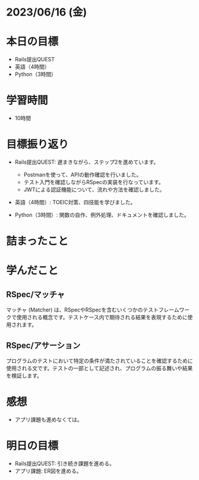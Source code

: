 # 2023/06/16 (金)

# 本日の目標

- Rails提出QUEST
- 英語（4時間）
- Python（3時間）


# 学習時間
- 10時間

# 目標振り返り

- Rails提出QUEST: 遅まきながら、ステップ2を進めています。
  - Postmanを使って、APIの動作確認を行いました。
  - テスト入門を確認しながらRSpecの実装を行なっています。
  - JWTによる認証機能について、流れや方法を確認しました。

- 英語（4時間）: TOEIC対策、四技能を学びました。

- Python（3時間）: 関数の自作、例外処理、ドキュメントを確認しました。

# 詰まったこと

# 学んだこと

## RSpec/マッチャ
マッチャ (Matcher) は、RSpecやRSpecを含むいくつかのテストフレームワークで使用される概念です。テストケース内で期待される結果を表現するために使用されます。

## RSpec/アサーション
プログラムのテストにおいて特定の条件が満たされていることを確認するために使用される文です。テストの一部として記述され、プログラムの振る舞いや結果を検証します。

# 感想

- アプリ課題も進めなくては。

# 明日の目標

- Rails提出QUEST: 引き続き課題を進める。
- アプリ課題: ER図を進める。

